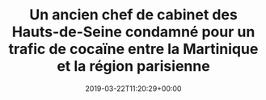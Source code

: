 ---
isIndex: false
title: Un ancien chef de cabinet des Hauts-de-Seine condamné pour un trafic de cocaïne entre la Martinique et la région parisienne
date: 2019-03-22T11:20:29+00:00
publications_concerned:
  - sophie-rey-gascon
press:
  title: France Info
  url: https://la1ere.francetvinfo.fr/ancien-maire-hauts-seine-condamne-trafic-cocaine-entre-martinique-region-parisienne-692632.html
---